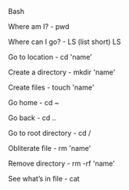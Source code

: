 Bash


Where am I? - pwd

Where can I go? - LS (list short) LS

Go to location - cd 'name'

Create a directory - mkdir 'name'

Create files - touch 'name'

Go home - cd ~

Go back - cd ..

Go to root directory - cd /

Obliterate file - rm 'name'

Remove directory - rm -rf 'name'

See what’s in file - cat

